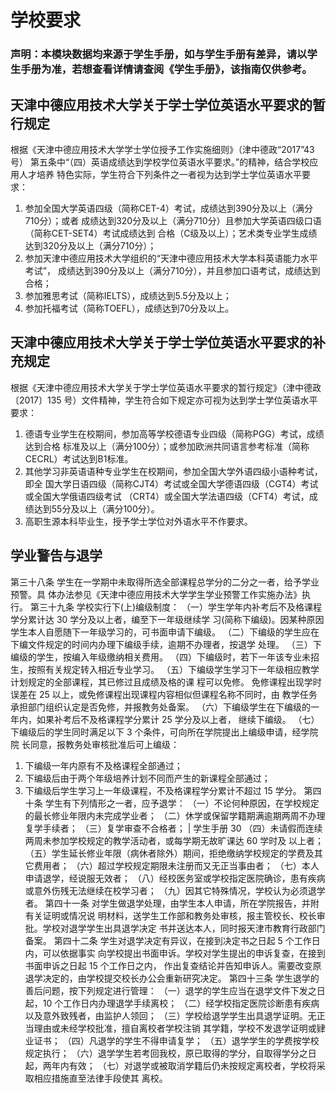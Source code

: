 # 学校要求

### 声明：本模块数据均来源于学生手册，如与学生手册有差异，请以学生手册为准，若想查看详情请查阅《学生手册》，该指南仅供参考。

## 天津中德应用技术大学关于学士学位英语水平要求的暂行规定
根据《天津中德应用技术大学学士学位授予工作实施细则》（津中德政“2017”43号）
第五条中“（四）英语成绩达到学校学位英语水平要求。”的精神，结合学校应用人才培养
特色实际，学生符合下列条件之一者视为达到学士学位英语水平要求：
1. 参加全国大学英语四级（简称CET-4）考试，成绩达到390分及以上（满分710分）；或者
   成绩达到320分及以上（满分710分）且参加大学英语四级口语（简称CET-SET4）考试成绩达到
   合格（C级及以上）；艺术类专业学生成绩达到320分及以上（满分710分）；
2. 参加天津中德应用技术大学组织的“天津中德应用技术大学本科英语能力水平考试”，
   成绩达到390分及以上（满分710分），并且参加口语考试，成绩达到合格；
3. 参加雅思考试（简称IELTS），成绩达到5.5分及以上；
4. 参加托福考试（简称TOEFL），成绩达到70分及以上。

## 天津中德应用技术大学关于学士学位英语水平要求的补充规定
根据《天津中德应用技术大学关于学士学位英语水平要求的暂行规定》（津中德政〔2017〕135
号）文件精神，学生符合如下规定亦可视为达到学士学位英语水平要求：
1. 德语专业学生在校期间，参加高等学校德语专业四级（简称PGG）考试，成绩达到合格
   标准及以上（满分100分）；或参加欧洲共同语言参考标准（简称 CECRL）考试达到B1标准。
2. 其他学习非英语语种专业学生在校期间，参加全国大学外语四级小语种考试，即全
   国大学日语四级（简称CJT4）考试或全国大学德语四级（CGT4）考试或全国大学俄语四级考试
   （CRT4）或全国大学法语四级（CFT4）考试，成绩达到55分及以上（满分100分）。
3. 高职生源本科毕业生，授予学士学位对外语水平不作要求。

## 学业警告与退学
第三十八条 学生在一学期中未取得所选全部课程总学分的二分之一者，给予学业预警。具
体办法参见《天津中德应用技术大学学生学业预警工作实施办法》执行。
第三十九条 学校实行下(上)编级制度：
（一）学生学年内补考后不及格课程学分累计达 30 学分及以上者，编至下一年级继续学
习(简称下编级)。因某种原因学生本人自愿随下一年级学习的，可书面申请下编级。
（二）下编级的学生应在下编文件规定的时间内办理下编级手续，逾期不办理者，按退学
处理。
（三）下编级的学生，按编入年级缴纳相关费用。
（四）下编级时，若下一年该专业未招生，按照有关规定转入相近专业学习。
（五）下编级学生学习下一年级相应教学计划规定的全部课程，其已修过且成绩及格的课
程可以免修。
免修课程出现学时误差在 25 以上，或免修课程出现课程内容相似但课程名称不同时，由
教学任务承担部门组织认定是否免修，并报教务处备案。
（六）下编级学生在下编级的一年内，如果补考后不及格课程学分累计 25 学分及以上者，
继续下编级。
（七）下编级后的学生同时满足以下 3 个条件，可向所在学院提出上编级申请，经学院院
长同意，报教务处审核批准后可上编级：
1. 下编级一年内原有不及格课程全部通过；
2. 下编级后由于两个年级培养计划不同而产生的新课程全部通过；
3. 下编级后学生学习上一年级课程，不及格课程学分累计不超过 15 学分。
   第四十条 学生有下列情形之一者，应予退学：
   （一）不论何种原因，在学校规定的最长修业年限内未完成学业者；
   （二）休学或保留学籍期满逾期两周不办理复学手续者；
   （三）复学审查不合格者；
   | 学生手册 30 （四）未请假而连续两周未参加学校规定的教学活动者，或每学期无故旷课达 60 学时及
   以上者；
   （五）学生延长修业年限（病休者除外）期间，拒绝缴纳学校规定的学费及其它费用者；
   （六）超过学校规定期限未注册而又无正当事由者；
   （七）本人申请退学，经说服无效者；
   （八）经校医务室或学校指定医院确诊，患有疾病或意外伤残无法继续在校学习者；
   （九）因其它特殊情况，学校认为必须退学者。
   第四十一条 对学生做退学处理，由学生本人申请，所在学院报告，并附有关证明或情况说
   明材料，送学生工作部和教务处审核，报主管校长、校长审批。学校对退学学生出具退学决定
   书并送达本人，同时报天津市教育行政部门备案。
   第四十二条 学生对退学决定有异议，在接到决定书之日起 5 个工作日内，可以依据事实
   向学校提出书面申诉。学校对学生提出的申诉复查，在接到书面申诉之日起 15 个工作日之内，
   作出复查结论并告知申诉人。需要改变原退学决定的，由学校提交校长办公会重新研究决定。
   第四十三条 学生退学的善后问题，按下列规定进行管理：
   （一）退学的学生应当在退学文件下发之日起，10 个工作日内办理退学手续离校；
   （二）经学校指定医院诊断患有疾病以及意外致残者，由监护人领回；
   （三）学校给退学学生出具退学证明。无正当理由或未经学校批准，擅自离校者学校注销
   其学籍，学校不发退学证明或肄业证书；
   （四）凡退学的学生不得申请复学；
   （五）退学学生的学费按学校规定执行；
   （六）退学学生若考回我校，原已取得的学分，自取得学分之日起，两年内有效；
   （七）对退学或被取消学籍后仍未按规定离校者，学校将采取相应措施直至法律手段使其
   离校。